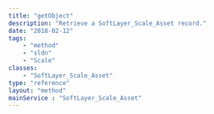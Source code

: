 ```yaml
---
title: "getObject"
description: "Retrieve a SoftLayer_Scale_Asset record."
date: "2018-02-12"
tags:
    - "method"
    - "sldn"
    - "Scale"
classes:
    - "SoftLayer_Scale_Asset"
type: "reference"
layout: "method"
mainService : "SoftLayer_Scale_Asset"
---
```

